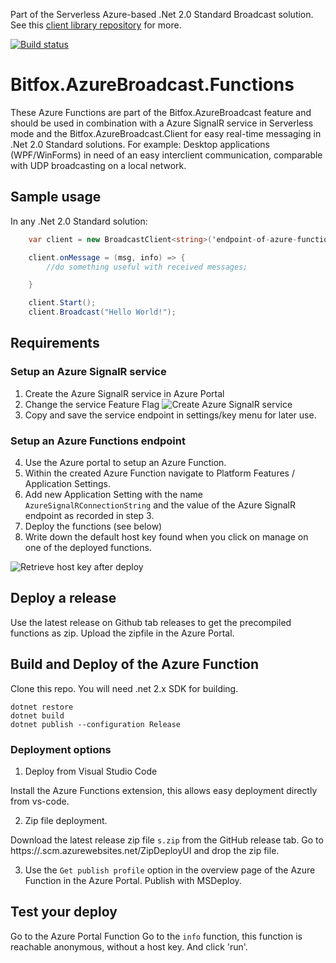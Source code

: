 Part of the Serverless Azure-based .Net 2.0 Standard Broadcast solution.
See this [client library repository](https://github.com/bitfox-git/azurebroadcast-client) for more.

[![Build status](https://dev.azure.com/bitfox/AzureBroadcast.Functions/_apis/build/status/Build%20AzureBroadcast.Functions)](https://dev.azure.com/bitfox/AzureBroadcast.Functions/_build/latest?definitionId=4)

# Bitfox.AzureBroadcast.Functions 

These Azure Functions are part of the Bitfox.AzureBroadcast feature and should be used in combination with a Azure SignalR service in Serverless mode and the Bitfox.AzureBroadcast.Client for easy real-time messaging in .Net 2.0 Standard solutions. For example: Desktop applications (WPF/WinForms) in need of an easy interclient communication, comparable with UDP broadcasting on a local network. 

## Sample usage

In any .Net 2.0 Standard solution:

``` csharp
    var client = new BroadcastClient<string>('endpoint-of-azure-functions','hostkey');

    client.onMessage = (msg, info) => { 
        //do something useful with received messages;

    }

    client.Start();
    client.Broadcast("Hello World!");

```` 

## Requirements

### Setup an Azure SignalR service

1. Create the Azure SignalR service in Azure Portal
2. Change the service Feature Flag 
![](doc/FeatureFlags.png "Create Azure SignalR service")
3. Copy and save the service endpoint in settings/key menu for later use.
    
### Setup an Azure Functions endpoint

4. Use the Azure portal to setup an Azure Function.
5. Within the created Azure Function navigate to Platform Features / Application Settings. 
6. Add new Application Setting with the name `AzureSignalRConnectionString` and the value of the Azure SignalR endpoint as recorded in step 3. 
7. Deploy the functions (see below)
8. Write down the default host key found when you click on manage on one of the deployed functions.

![](doc/HostKeys.png "Retrieve host key after deploy")


## Deploy a release

Use the latest release on Github tab releases to get the precompiled functions as zip. 
Upload the zipfile in the Azure Portal.


## Build and Deploy of the Azure Function

Clone this repo. You will need .net 2.x SDK for building.

```
dotnet restore
dotnet build
dotnet publish --configuration Release
``` 

### Deployment options

1. Deploy from Visual Studio Code

Install the Azure Functions extension, this allows easy deployment directly from vs-code.

2. Zip file deployment.

Download the latest release zip file `s.zip` from the GitHub release tab. Go to https://<your-appname>.scm.azurewebsites.net/ZipDeployUI  and drop the zip file. 

3. Use the `Get publish profile` option in the overview page of the Azure Function in the Azure Portal. Publish with MSDeploy.

## Test your deploy

Go to the Azure Portal Function
Go to the `info` function, this function is reachable anonymous, without a host key. And click 'run'.

